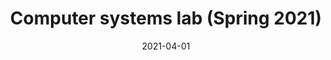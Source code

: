 ---
title: "Computer systems lab (Spring 2021)"
collection: teaching
type: "Practical Lab"
permalink: https://dse.in.tum.de/teaching/computer-systems-lab-sose2021/
venue: "Technical University of Munich, Department of Informatics"
date: 2021-04-01
location: "Munich, Germany"
---